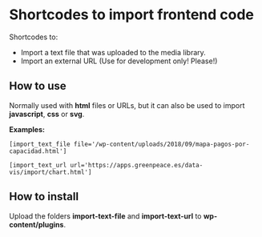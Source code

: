 # Shortcodes to import frontend code

Shortcodes to:

* Import a text file that was uploaded to the media library.
* Import an external URL (Use for development only! Please!)

## How to use

Normally used with **html** files or URLs, but it can also be used to import **javascript**, **css** or **svg**.

**Examples:**

```
[import_text_file file='/wp-content/uploads/2018/09/mapa-pagos-por-capacidad.html']

[import_text_url url='https://apps.greenpeace.es/data-vis/import/chart.html']
```

## How to install

Upload the folders **import-text-file** and **import-text-url** to **wp-content/plugins**.
